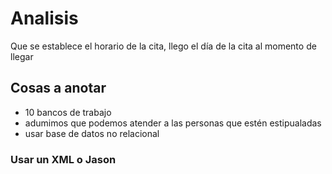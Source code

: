 # Analisis
Que se establece el horario de la cita, llego el día de la cita
al momento de llegar 
## Cosas a anotar
+ 10 bancos de trabajo
+ adumimos que podemos atender a las personas que estén estipualadas
+ usar base de datos no relacional
### Usar un XML o Jason
